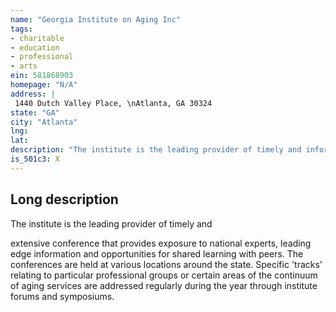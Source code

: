```yaml
---
name: "Georgia Institute on Aging Inc"
tags:
- charitable
- education
- professional
- arts
ein: 581868903
homepage: "N/A"
address: |
 1440 Dutch Valley Place, \nAtlanta, GA 30324
state: "GA"
city: "Atlanta"
lng: 
lat: 
description: "The institute is the leading provider of timely and informative educational opportunities for its members and the residents they serve, state and local policy makers, as well as professionals in the field of aging and the community at large"
is_501c3: X
---
```


## Long description

The institute is the leading provider of timely and
  
  extensive conference that provides exposure to national experts, leading edge information and opportunities for shared learning with peers. The conferences are held at various locations around the state. Specific 'tracks' relating to particular professional groups or certain areas of the continuum of aging services are addressed regularly during the year through institute forums and symposiums. 
